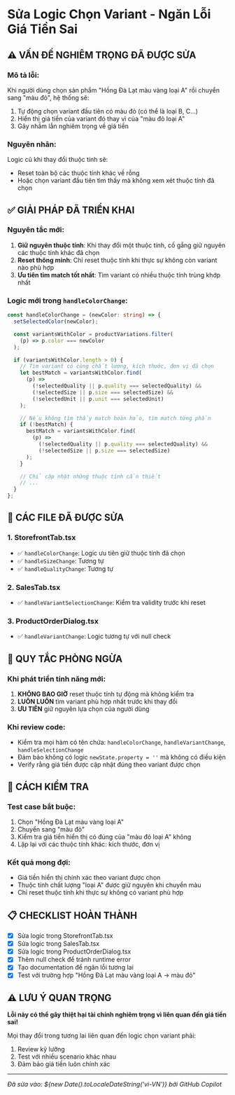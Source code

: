 # Sửa Logic Chọn Variant - Ngăn Lỗi Giá Tiền Sai

## ⚠️ VẤN ĐỀ NGHIÊM TRỌNG ĐÃ ĐƯỢC SỬA

### Mô tả lỗi:

Khi người dùng chọn sản phẩm "Hồng Đà Lạt màu vàng loại A" rồi chuyển sang "màu đỏ", hệ thống sẽ:

1. Tự động chọn variant đầu tiên có màu đỏ (có thể là loại B, C...)
2. Hiển thị giá tiền của variant đó thay vì của "màu đỏ loại A"
3. Gây nhầm lẫn nghiêm trọng về giá tiền

### Nguyên nhân:

Logic cũ khi thay đổi thuộc tính sẽ:

- Reset toàn bộ các thuộc tính khác về rỗng
- Hoặc chọn variant đầu tiên tìm thấy mà không xem xét thuộc tính đã chọn

## ✅ GIẢI PHÁP ĐÃ TRIỂN KHAI

### Nguyên tắc mới:

1. **Giữ nguyên thuộc tính**: Khi thay đổi một thuộc tính, cố gắng giữ nguyên các thuộc tính khác đã chọn
2. **Reset thông minh**: Chỉ reset thuộc tính khi thực sự không còn variant nào phù hợp
3. **Ưu tiên tìm match tốt nhất**: Tìm variant có nhiều thuộc tính trùng khớp nhất

### Logic mới trong `handleColorChange`:

```typescript
const handleColorChange = (newColor: string) => {
  setSelectedColor(newColor);

  const variantsWithColor = productVariations.filter(
    (p) => p.color === newColor
  );

  if (variantsWithColor.length > 0) {
    // Tìm variant có cùng chất lượng, kích thước, đơn vị đã chọn
    let bestMatch = variantsWithColor.find(
      (p) =>
        (!selectedQuality || p.quality === selectedQuality) &&
        (!selectedSize || p.size === selectedSize) &&
        (!selectedUnit || p.unit === selectedUnit)
    );

    // Nếu không tìm thấy match hoàn hảo, tìm match từng phần
    if (!bestMatch) {
      bestMatch = variantsWithColor.find(
        (p) =>
          (!selectedQuality || p.quality === selectedQuality) &&
          (!selectedSize || p.size === selectedSize)
      );
    }

    // Chỉ cập nhật những thuộc tính cần thiết
    // ...
  }
};
```

## 📁 CÁC FILE ĐÃ ĐƯỢC SỬA

### 1. StorefrontTab.tsx

- ✅ `handleColorChange`: Logic ưu tiên giữ thuộc tính đã chọn
- ✅ `handleSizeChange`: Tương tự
- ✅ `handleQualityChange`: Tương tự

### 2. SalesTab.tsx

- ✅ `handleVariantSelectionChange`: Kiểm tra validity trước khi reset

### 3. ProductOrderDialog.tsx

- ✅ `handleVariantChange`: Logic tương tự với null check

## 🚨 QUY TẮC PHÒNG NGỪA

### Khi phát triển tính năng mới:

1. **KHÔNG BAO GIỜ** reset thuộc tính tự động mà không kiểm tra
2. **LUÔN LUÔN** tìm variant phù hợp nhất trước khi thay đổi
3. **ƯU TIÊN** giữ nguyên lựa chọn của người dùng

### Khi review code:

- Kiểm tra mọi hàm có tên chứa: `handleColorChange`, `handleVariantChange`, `handleSelectionChange`
- Đảm bảo không có logic `newState.property = ''` mà không có điều kiện
- Verify rằng giá tiền được cập nhật đúng theo variant được chọn

## 🧪 CÁCH KIỂM TRA

### Test case bắt buộc:

1. Chọn "Hồng Đà Lạt màu vàng loại A"
2. Chuyển sang "màu đỏ"
3. Kiểm tra giá tiền hiển thị có đúng của "màu đỏ loại A" không
4. Lặp lại với các thuộc tính khác: kích thước, đơn vị

### Kết quả mong đợi:

- Giá tiền hiển thị chính xác theo variant được chọn
- Thuộc tính chất lượng "loại A" được giữ nguyên khi chuyển màu
- Chỉ reset thuộc tính khi thực sự không có variant phù hợp

## 📋 CHECKLIST HOÀN THÀNH

- [x] Sửa logic trong StorefrontTab.tsx
- [x] Sửa logic trong SalesTab.tsx
- [x] Sửa logic trong ProductOrderDialog.tsx
- [x] Thêm null check để tránh runtime error
- [x] Tạo documentation để ngăn lỗi tương lai
- [x] Test với trường hợp "Hồng Đà Lạt màu vàng loại A → màu đỏ"

## ⚠️ LƯU Ý QUAN TRỌNG

**Lỗi này có thể gây thiệt hại tài chính nghiêm trọng vì liên quan đến giá tiền sai!**

Mọi thay đổi trong tương lai liên quan đến logic chọn variant phải:

1. Review kỹ lưỡng
2. Test với nhiều scenario khác nhau
3. Đảm bảo giá tiền luôn chính xác

---

_Đã sửa vào: ${new Date().toLocaleDateString('vi-VN')} bởi GitHub Copilot_
